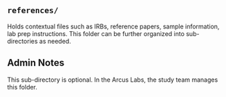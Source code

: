 ## `references/`

Holds contextual files such as IRBs, reference papers, sample information, lab prep instructions. This folder can be further organized into sub-directories as needed. 

## Admin Notes

This sub-directory is optional. In the Arcus Labs, the study team manages this folder.



